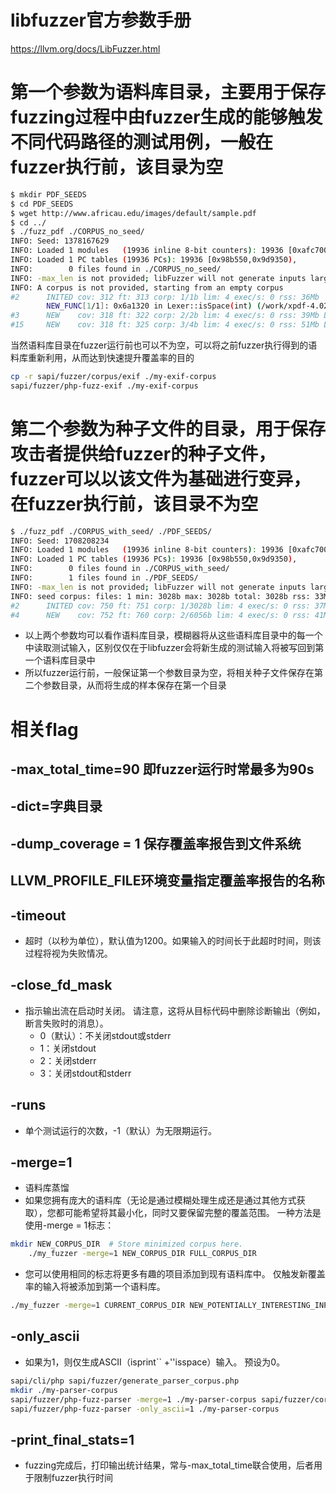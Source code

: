 # libfuzzer官方参数手册
https://llvm.org/docs/LibFuzzer.html
# 第一个参数为语料库目录，主要用于保存fuzzing过程中由fuzzer生成的能够触发不同代码路径的测试用例，一般在fuzzer执行前，该目录为空
```bash
$ mkdir PDF_SEEDS
$ cd PDF_SEEDS
$ wget http://www.africau.edu/images/default/sample.pdf
$ cd ../
$ ./fuzz_pdf ./CORPUS_no_seed/
INFO: Seed: 1378167629
INFO: Loaded 1 modules   (19936 inline 8-bit counters): 19936 [0xafc700, 0xb014e0),
INFO: Loaded 1 PC tables (19936 PCs): 19936 [0x98b550,0x9d9350),
INFO:        0 files found in ./CORPUS_no_seed/
INFO: -max_len is not provided; libFuzzer will not generate inputs larger than 4096 bytes
INFO: A corpus is not provided, starting from an empty corpus
#2      INITED cov: 312 ft: 313 corp: 1/1b lim: 4 exec/s: 0 rss: 36Mb
        NEW_FUNC[1/1]: 0x6a1320 in Lexer::isSpace(int) (/work/xpdf-4.02/build/fuzz_pdf+0x6a1320)
#3      NEW    cov: 318 ft: 322 corp: 2/2b lim: 4 exec/s: 0 rss: 39Mb L: 1/1 MS: 1 ChangeBit-
#15     NEW    cov: 318 ft: 325 corp: 3/4b lim: 4 exec/s: 0 rss: 51Mb L: 2/2
```
当然语料库目录在fuzzer运行前也可以不为空，可以将之前fuzzer执行得到的语料库重新利用，从而达到快速提升覆盖率的目的
```bash
cp -r sapi/fuzzer/corpus/exif ./my-exif-corpus
sapi/fuzzer/php-fuzz-exif ./my-exif-corpus
```
# 第二个参数为种子文件的目录，用于保存攻击者提供给fuzzer的种子文件，fuzzer可以以该文件为基础进行变异，在fuzzer执行前，该目录不为空
```bash
$ ./fuzz_pdf ./CORPUS_with_seed/ ./PDF_SEEDS/
INFO: Seed: 1708208234
INFO: Loaded 1 modules   (19936 inline 8-bit counters): 19936 [0xafc700, 0xb014e0),
INFO: Loaded 1 PC tables (19936 PCs): 19936 [0x98b550,0x9d9350),
INFO:        0 files found in ./CORPUS_with_seed/
INFO:        1 files found in ./PDF_SEEDS/
INFO: -max_len is not provided; libFuzzer will not generate inputs larger than 4096 bytes
INFO: seed corpus: files: 1 min: 3028b max: 3028b total: 3028b rss: 33Mb
#2      INITED cov: 750 ft: 751 corp: 1/3028b lim: 4 exec/s: 0 rss: 37Mb
#4      NEW    cov: 752 ft: 760 corp: 2/6056b lim: 4 exec/s: 0 rss: 41Mb L: 3028/3028 MS: 2 ChangeBinInt-ChangeByte-
```
- 以上两个参数均可以看作语料库目录，模糊器将从这些语料库目录中的每一个中读取测试输入，区别仅仅在于libfuzzer会将新生成的测试输入将被写回到第一个语料库目录中
- 所以fuzzer运行前，一般保证第一个参数目录为空，将相关种子文件保存在第二个参数目录，从而将生成的样本保存在第一个目录
# 相关flag
## -max_total_time=90  即fuzzer运行时常最多为90s
## -dict=字典目录
## -dump_coverage = 1 保存覆盖率报告到文件系统
## LLVM_PROFILE_FILE环境变量指定覆盖率报告的名称
## -timeout
- 超时（以秒为单位），默认值为1200。如果输入的时间长于此超时时间，则该过程将视为失败情况。
## -close_fd_mask	
- 指示输出流在启动时关闭。 请注意，这将从目标代码中删除诊断输出（例如，断言失败时的消息）。
  - 0（默认）：不关闭stdout或stderr 
  - 1：关闭stdout 
  - 2：关闭stderr 
  - 3：关闭stdout和stderr
## -runs
- 单个测试运行的次数，-1（默认）为无限期运行。
## -merge=1 
- 语料库蒸馏
- 如果您拥有庞大的语料库（无论是通过模糊处理生成还是通过其他方式获取），您都可能希望将其最小化，同时又要保留完整的覆盖范围。 一种方法是使用-merge = 1标志：
```bash
mkdir NEW_CORPUS_DIR  # Store minimized corpus here.
	./my_fuzzer -merge=1 NEW_CORPUS_DIR FULL_CORPUS_DIR
```
- 您可以使用相同的标志将更多有趣的项目添加到现有语料库中。 仅触发新覆盖率的输入将被添加到第一个语料库。
```bash
./my_fuzzer -merge=1 CURRENT_CORPUS_DIR NEW_POTENTIALLY_INTERESTING_INPUTS_DIR
```
## -only_ascii
- 如果为1，则仅生成ASCII（isprint`` +''isspace）输入。 预设为0。
```bash
sapi/cli/php sapi/fuzzer/generate_parser_corpus.php
mkdir ./my-parser-corpus
sapi/fuzzer/php-fuzz-parser -merge=1 ./my-parser-corpus sapi/fuzzer/corpus/parser
sapi/fuzzer/php-fuzz-parser -only_ascii=1 ./my-parser-corpus
```
## -print_final_stats=1
- fuzzing完成后，打印输出统计结果，常与-max_total_time联合使用，后者用于限制fuzzer执行时间